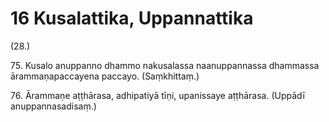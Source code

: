 

# 16 Kusalattika, Uppannattika


(28.)

75\. Kusalo anuppanno dhammo nakusalassa naanuppannassa dhammassa ārammaṇapaccayena paccayo. (Saṃkhittaṃ.)

76\. Ārammaṇe aṭṭhārasa, adhipatiyā tīṇi, upanissaye aṭṭhārasa. (Uppādī anuppannasadisaṃ.)



